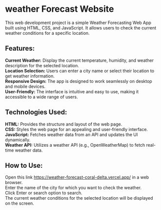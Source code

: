 # weather Forecast Website
This web development project is a simple Weather Forecasting Web App built using HTML, CSS, and JavaScript. It allows users to check the current weather conditions for a specific location.

## Features:       
**Current Weather:** Display the current temperature, humidity, and weather description for the selected location.    
**Location Selection:** Users can enter a city name or select their location to get weather information.       
**Responsive Design:** The app is designed to work seamlessly on desktop and mobile devices.        
**User-Friendly:** The interface is intuitive and easy to use, making it accessible to a wide range of users.

## Technologies Used:    
**HTML:** Provides the structure and layout of the web page.    
**CSS:** Styles the web page for an appealing and user-friendly interface.    
**JavaScript:** Fetches weather data from an API and updates the UI dynamically.     
**Weather API:** Utilizes a weather API (e.g., OpenWeatherMap) to fetch real-time weather data.    

## How to Use:    
Open this link https://weather-forecast-coral-delta.vercel.app/ in a web browser.     
Enter the name of the city for which you want to check the weather.    
Click Enter or search option to search.    
The current weather conditions for the selected location will be displayed on the screen.    


